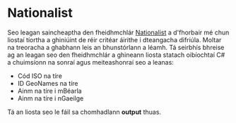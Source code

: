 # Nationalist

Seo leagan saincheaptha den fheidhmchlár [Nationalist](https://github.com/rodoch/Nationalist/) a d'fhorbair mé chun liostaí tíortha a ghiniúint de réir critéar áirithe i dteangacha difriúla. Moltar na treoracha a ghabhann leis an bhunstórlann a léamh. Tá seirbhís bhreise ag an leagan seo den fheidhmchlár a ghineann liosta statach oibíochtaí C# a chuimsíonn na sonraí agus meiteashonraí seo a leanas:

- Cód ISO na tíre
- ID GeoNames na tíre
- Ainm na tíre i mBéarla
- Ainm na tíre i nGaeilge

Tá an liosta seo le fáil sa chomhadlann **output** thuas.
